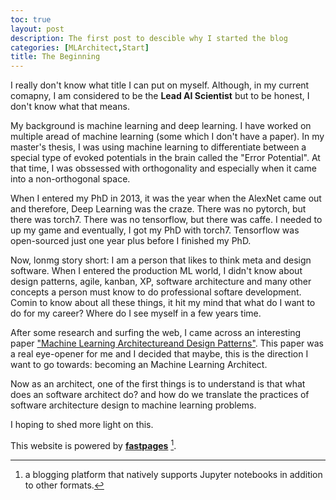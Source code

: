 ```yaml
---
toc: true
layout: post
description: The first post to descible why I started the blog
categories: [MLArchitect,Start]
title: The Beginning
---
```


I really don't know what title I can put on myself. Although, in my current comapny, I am considered to be the **Lead AI Scientist** but to be honest, I don't know what that means.

My background is machine learning and deep learning. I have worked on multiple aread of machine learning (some which I don't have a paper). In my master's thesis, I was using machine learning to differentiate between a special type of evoked potentials in the brain called the "Error Potential". At that time, I was obssessed with orthogonality and especially when it came into  a non-orthogonal space.

When I entered my PhD in 2013, it was the year when the AlexNet came out and therefore, Deep Learning was the craze. There was no pytorch, but there was torch7. There was no tensorflow, but there was caffe. I needed to up my game and eventually, I got my PhD with torch7. Tensorflow was open-sourced just one year plus before I finished my PhD. 

Now, lonmg story short: I am a person that likes to think meta and design software. When I entered the production ML world, I didn't know about design patterns, agile, kanban, XP, software architecture and many other concepts a person must know to do professional softare development. Comin to know about all these things, it hit my mind that what do I want to do for my career? Where do I see myself in a few years time. 

After some research and surfing the web, I came across an interesting paper ["Machine Learning Architectureand Design Patterns"](http://www.washi.cs.waseda.ac.jp/wp-content/uploads/2019/12/IEEE_Software_19__ML_Patterns.pdf). This paper was a real eye-opener for me and I decided that maybe, this is the direction I want to go towards: becoming an Machine Learning Architect. 


Now as an architect, one of the first things is to understand is that what does an software architect do? and how do we translate the practices of software architecture design to machine learning problems. 

I hoping to shed more light on this. 


This website is powered by **[fastpages](https://github.com/fastai/fastpages)** [^1].



[^1]:a blogging platform that natively supports Jupyter notebooks in addition to other formats.
